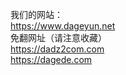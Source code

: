 我们的网站：
<br>
<a href="https://www.dageyun.com" rel="nofollow">https://www.dageyun.net</a>
<br>
免翻网址（请注意收藏）
<br><a href="https://dadz2com.com" rel="nofollow">https://dadz2com.com</a>
<br><a href="https://dagede.com/" rel="nofollow">https://dagede.com</a>
